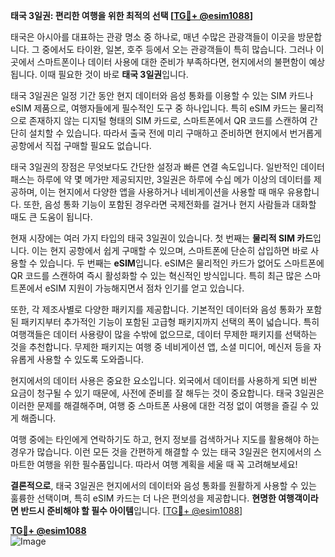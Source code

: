 **태국 3일권: 편리한 여행을 위한 최적의 선택 [[TG💪+ @esim1088](https://t.me/s/esim1088)]**

태국은 아시아를 대표하는 관광 명소 중 하나로, 매년 수많은 관광객들이 이곳을 방문합니다. 그 중에서도 타이완, 일본, 호주 등에서 오는 관광객들이 특히 많습니다. 그러나 이곳에서 스마트폰이나 데이터 사용에 대한 준비가 부족하다면, 현지에서의 불편함이 예상됩니다. 이때 필요한 것이 바로 **태국 3일권**입니다. 

태국 3일권은 일정 기간 동안 현지 데이터와 음성 통화를 이용할 수 있는 SIM 카드나 eSIM 제품으로, 여행자들에게 필수적인 도구 중 하나입니다. 특히 eSIM 카드는 물리적으로 존재하지 않는 디지털 형태의 SIM 카드로, 스마트폰에서 QR 코드를 스캔하여 간단히 설치할 수 있습니다. 따라서 출국 전에 미리 구매하고 준비하면 현지에서 번거롭게 공항에서 직접 구매할 필요도 없습니다.

태국 3일권의 장점은 무엇보다도 간단한 설정과 빠른 연결 속도입니다. 일반적인 데이터 패스는 하루에 약 몇 메가만 제공되지만, 3일권은 하루에 수십 메가 이상의 데이터를 제공하며, 이는 현지에서 다양한 앱을 사용하거나 네비게이션을 사용할 때 매우 유용합니다. 또한, 음성 통화 기능이 포함된 경우라면 국제전화를 걸거나 현지 사람들과 대화할 때도 큰 도움이 됩니다.

현재 시장에는 여러 가지 타입의 태국 3일권이 있습니다. 첫 번째는 **물리적 SIM 카드**입니다. 이는 현지 공항에서 쉽게 구매할 수 있으며, 스마트폰에 단순히 삽입하면 바로 사용할 수 있습니다. 두 번째는 **eSIM**입니다. eSIM은 물리적인 카드가 없어도 스마트폰에 QR 코드를 스캔하여 즉시 활성화할 수 있는 혁신적인 방식입니다. 특히 최근 많은 스마트폰에서 eSIM 지원이 가능해지면서 점차 인기를 얻고 있습니다.

또한, 각 제조사별로 다양한 패키지를 제공합니다. 기본적인 데이터와 음성 통화가 포함된 패키지부터 추가적인 기능이 포함된 고급형 패키지까지 선택의 폭이 넓습니다. 특히 여행객들은 데이터 사용량이 많을 수밖에 없으므로, 데이터 무제한 패키지를 선택하는 것을 추천합니다. 무제한 패키지는 여행 중 네비게이션 앱, 소셜 미디어, 메신저 등을 자유롭게 사용할 수 있도록 도와줍니다.

현지에서의 데이터 사용은 중요한 요소입니다. 외국에서 데이터를 사용하게 되면 비싼 요금이 청구될 수 있기 때문에, 사전에 준비를 잘 해두는 것이 중요합니다. 태국 3일권은 이러한 문제를 해결해주며, 여행 중 스마트폰 사용에 대한 걱정 없이 여행을 즐길 수 있게 해줍니다.

여행 중에는 타인에게 연락하기도 하고, 현지 정보를 검색하거나 지도를 활용해야 하는 경우가 많습니다. 이런 모든 것을 간편하게 해결할 수 있는 태국 3일권은 현지에서의 스마트한 여행을 위한 필수품입니다. 따라서 여행 계획을 세울 때 꼭 고려해보세요!

**결론적으로**, 태국 3일권은 현지에서의 데이터와 음성 통화를 원활하게 사용할 수 있는 훌륭한 선택이며, 특히 eSIM 카드는 더 나은 편의성을 제공합니다. **현명한 여행객이라면 반드시 준비해야 할 필수 아이템**입니다. [[TG💪+ @esim1088](https://t.me/s/esim1088)]

**[TG💪+ @esim1088](https://t.me/s/esim1088)**  
![Image](https://i.postimg.cc/Y0z9fWf4/image.png)